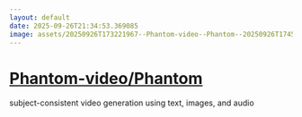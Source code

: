 ```yaml
---
layout: default
date: 2025-09-26T21:34:53.369085
image: assets/20250926T173221967--Phantom-video--Phantom--20250926T174549085--cropped.png
---
```


# [Phantom-video/Phantom](https://github.com/Phantom-video/Phantom)

subject-consistent video generation using text, images, and audio
